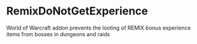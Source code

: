 # RemixDoNotGetExperience
World of Warcraft addon prevents the looting of REMIX bonus experience items from bosses in dungeons and raids
